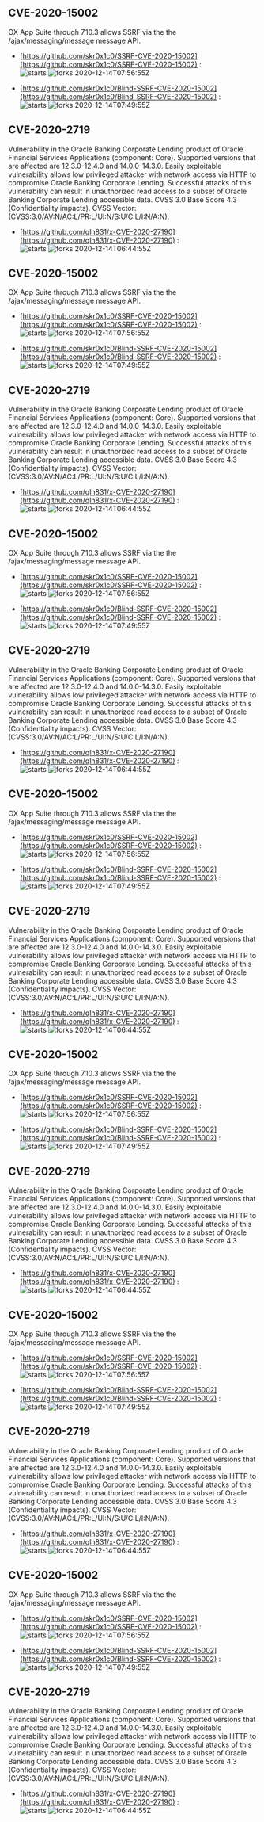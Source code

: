 ## CVE-2020-15002
 OX App Suite through 7.10.3 allows SSRF via the the /ajax/messaging/message message API.

- [https://github.com/skr0x1c0/SSRF-CVE-2020-15002](https://github.com/skr0x1c0/SSRF-CVE-2020-15002) :  
![starts](https://img.shields.io/github/stars/skr0x1c0/SSRF-CVE-2020-15002.svg) 
![forks](https://img.shields.io/github/forks/skr0x1c0/SSRF-CVE-2020-15002.svg) 
2020-12-14T07:56:55Z

- [https://github.com/skr0x1c0/Blind-SSRF-CVE-2020-15002](https://github.com/skr0x1c0/Blind-SSRF-CVE-2020-15002) :  
![starts](https://img.shields.io/github/stars/skr0x1c0/Blind-SSRF-CVE-2020-15002.svg) 
![forks](https://img.shields.io/github/forks/skr0x1c0/Blind-SSRF-CVE-2020-15002.svg) 
2020-12-14T07:49:55Z

## CVE-2020-2719
 Vulnerability in the Oracle Banking Corporate Lending product of Oracle Financial Services Applications (component: Core). Supported versions that are affected are 12.3.0-12.4.0 and 14.0.0-14.3.0. Easily exploitable vulnerability allows low privileged attacker with network access via HTTP to compromise Oracle Banking Corporate Lending. Successful attacks of this vulnerability can result in unauthorized read access to a subset of Oracle Banking Corporate Lending accessible data. CVSS 3.0 Base Score 4.3 (Confidentiality impacts). CVSS Vector: (CVSS:3.0/AV:N/AC:L/PR:L/UI:N/S:U/C:L/I:N/A:N).

- [https://github.com/qlh831/x-CVE-2020-27190](https://github.com/qlh831/x-CVE-2020-27190) :  
![starts](https://img.shields.io/github/stars/qlh831/x-CVE-2020-27190.svg) 
![forks](https://img.shields.io/github/forks/qlh831/x-CVE-2020-27190.svg) 
2020-12-14T06:44:55Z

## CVE-2020-15002
 OX App Suite through 7.10.3 allows SSRF via the the /ajax/messaging/message message API.

- [https://github.com/skr0x1c0/SSRF-CVE-2020-15002](https://github.com/skr0x1c0/SSRF-CVE-2020-15002) :  
![starts](https://img.shields.io/github/stars/skr0x1c0/SSRF-CVE-2020-15002.svg) 
![forks](https://img.shields.io/github/forks/skr0x1c0/SSRF-CVE-2020-15002.svg) 
2020-12-14T07:56:55Z

- [https://github.com/skr0x1c0/Blind-SSRF-CVE-2020-15002](https://github.com/skr0x1c0/Blind-SSRF-CVE-2020-15002) :  
![starts](https://img.shields.io/github/stars/skr0x1c0/Blind-SSRF-CVE-2020-15002.svg) 
![forks](https://img.shields.io/github/forks/skr0x1c0/Blind-SSRF-CVE-2020-15002.svg) 
2020-12-14T07:49:55Z

## CVE-2020-2719
 Vulnerability in the Oracle Banking Corporate Lending product of Oracle Financial Services Applications (component: Core). Supported versions that are affected are 12.3.0-12.4.0 and 14.0.0-14.3.0. Easily exploitable vulnerability allows low privileged attacker with network access via HTTP to compromise Oracle Banking Corporate Lending. Successful attacks of this vulnerability can result in unauthorized read access to a subset of Oracle Banking Corporate Lending accessible data. CVSS 3.0 Base Score 4.3 (Confidentiality impacts). CVSS Vector: (CVSS:3.0/AV:N/AC:L/PR:L/UI:N/S:U/C:L/I:N/A:N).

- [https://github.com/qlh831/x-CVE-2020-27190](https://github.com/qlh831/x-CVE-2020-27190) :  
![starts](https://img.shields.io/github/stars/qlh831/x-CVE-2020-27190.svg) 
![forks](https://img.shields.io/github/forks/qlh831/x-CVE-2020-27190.svg) 
2020-12-14T06:44:55Z

## CVE-2020-15002
 OX App Suite through 7.10.3 allows SSRF via the the /ajax/messaging/message message API.

- [https://github.com/skr0x1c0/SSRF-CVE-2020-15002](https://github.com/skr0x1c0/SSRF-CVE-2020-15002) :  
![starts](https://img.shields.io/github/stars/skr0x1c0/SSRF-CVE-2020-15002.svg) 
![forks](https://img.shields.io/github/forks/skr0x1c0/SSRF-CVE-2020-15002.svg) 
2020-12-14T07:56:55Z

- [https://github.com/skr0x1c0/Blind-SSRF-CVE-2020-15002](https://github.com/skr0x1c0/Blind-SSRF-CVE-2020-15002) :  
![starts](https://img.shields.io/github/stars/skr0x1c0/Blind-SSRF-CVE-2020-15002.svg) 
![forks](https://img.shields.io/github/forks/skr0x1c0/Blind-SSRF-CVE-2020-15002.svg) 
2020-12-14T07:49:55Z

## CVE-2020-2719
 Vulnerability in the Oracle Banking Corporate Lending product of Oracle Financial Services Applications (component: Core). Supported versions that are affected are 12.3.0-12.4.0 and 14.0.0-14.3.0. Easily exploitable vulnerability allows low privileged attacker with network access via HTTP to compromise Oracle Banking Corporate Lending. Successful attacks of this vulnerability can result in unauthorized read access to a subset of Oracle Banking Corporate Lending accessible data. CVSS 3.0 Base Score 4.3 (Confidentiality impacts). CVSS Vector: (CVSS:3.0/AV:N/AC:L/PR:L/UI:N/S:U/C:L/I:N/A:N).

- [https://github.com/qlh831/x-CVE-2020-27190](https://github.com/qlh831/x-CVE-2020-27190) :  
![starts](https://img.shields.io/github/stars/qlh831/x-CVE-2020-27190.svg) 
![forks](https://img.shields.io/github/forks/qlh831/x-CVE-2020-27190.svg) 
2020-12-14T06:44:55Z

## CVE-2020-15002
 OX App Suite through 7.10.3 allows SSRF via the the /ajax/messaging/message message API.

- [https://github.com/skr0x1c0/SSRF-CVE-2020-15002](https://github.com/skr0x1c0/SSRF-CVE-2020-15002) :  
![starts](https://img.shields.io/github/stars/skr0x1c0/SSRF-CVE-2020-15002.svg) 
![forks](https://img.shields.io/github/forks/skr0x1c0/SSRF-CVE-2020-15002.svg) 
2020-12-14T07:56:55Z

- [https://github.com/skr0x1c0/Blind-SSRF-CVE-2020-15002](https://github.com/skr0x1c0/Blind-SSRF-CVE-2020-15002) :  
![starts](https://img.shields.io/github/stars/skr0x1c0/Blind-SSRF-CVE-2020-15002.svg) 
![forks](https://img.shields.io/github/forks/skr0x1c0/Blind-SSRF-CVE-2020-15002.svg) 
2020-12-14T07:49:55Z

## CVE-2020-2719
 Vulnerability in the Oracle Banking Corporate Lending product of Oracle Financial Services Applications (component: Core). Supported versions that are affected are 12.3.0-12.4.0 and 14.0.0-14.3.0. Easily exploitable vulnerability allows low privileged attacker with network access via HTTP to compromise Oracle Banking Corporate Lending. Successful attacks of this vulnerability can result in unauthorized read access to a subset of Oracle Banking Corporate Lending accessible data. CVSS 3.0 Base Score 4.3 (Confidentiality impacts). CVSS Vector: (CVSS:3.0/AV:N/AC:L/PR:L/UI:N/S:U/C:L/I:N/A:N).

- [https://github.com/qlh831/x-CVE-2020-27190](https://github.com/qlh831/x-CVE-2020-27190) :  
![starts](https://img.shields.io/github/stars/qlh831/x-CVE-2020-27190.svg) 
![forks](https://img.shields.io/github/forks/qlh831/x-CVE-2020-27190.svg) 
2020-12-14T06:44:55Z

## CVE-2020-15002
 OX App Suite through 7.10.3 allows SSRF via the the /ajax/messaging/message message API.

- [https://github.com/skr0x1c0/SSRF-CVE-2020-15002](https://github.com/skr0x1c0/SSRF-CVE-2020-15002) :  
![starts](https://img.shields.io/github/stars/skr0x1c0/SSRF-CVE-2020-15002.svg) 
![forks](https://img.shields.io/github/forks/skr0x1c0/SSRF-CVE-2020-15002.svg) 
2020-12-14T07:56:55Z

- [https://github.com/skr0x1c0/Blind-SSRF-CVE-2020-15002](https://github.com/skr0x1c0/Blind-SSRF-CVE-2020-15002) :  
![starts](https://img.shields.io/github/stars/skr0x1c0/Blind-SSRF-CVE-2020-15002.svg) 
![forks](https://img.shields.io/github/forks/skr0x1c0/Blind-SSRF-CVE-2020-15002.svg) 
2020-12-14T07:49:55Z

## CVE-2020-2719
 Vulnerability in the Oracle Banking Corporate Lending product of Oracle Financial Services Applications (component: Core). Supported versions that are affected are 12.3.0-12.4.0 and 14.0.0-14.3.0. Easily exploitable vulnerability allows low privileged attacker with network access via HTTP to compromise Oracle Banking Corporate Lending. Successful attacks of this vulnerability can result in unauthorized read access to a subset of Oracle Banking Corporate Lending accessible data. CVSS 3.0 Base Score 4.3 (Confidentiality impacts). CVSS Vector: (CVSS:3.0/AV:N/AC:L/PR:L/UI:N/S:U/C:L/I:N/A:N).

- [https://github.com/qlh831/x-CVE-2020-27190](https://github.com/qlh831/x-CVE-2020-27190) :  
![starts](https://img.shields.io/github/stars/qlh831/x-CVE-2020-27190.svg) 
![forks](https://img.shields.io/github/forks/qlh831/x-CVE-2020-27190.svg) 
2020-12-14T06:44:55Z

## CVE-2020-15002
 OX App Suite through 7.10.3 allows SSRF via the the /ajax/messaging/message message API.

- [https://github.com/skr0x1c0/SSRF-CVE-2020-15002](https://github.com/skr0x1c0/SSRF-CVE-2020-15002) :  
![starts](https://img.shields.io/github/stars/skr0x1c0/SSRF-CVE-2020-15002.svg) 
![forks](https://img.shields.io/github/forks/skr0x1c0/SSRF-CVE-2020-15002.svg) 
2020-12-14T07:56:55Z

- [https://github.com/skr0x1c0/Blind-SSRF-CVE-2020-15002](https://github.com/skr0x1c0/Blind-SSRF-CVE-2020-15002) :  
![starts](https://img.shields.io/github/stars/skr0x1c0/Blind-SSRF-CVE-2020-15002.svg) 
![forks](https://img.shields.io/github/forks/skr0x1c0/Blind-SSRF-CVE-2020-15002.svg) 
2020-12-14T07:49:55Z

## CVE-2020-2719
 Vulnerability in the Oracle Banking Corporate Lending product of Oracle Financial Services Applications (component: Core). Supported versions that are affected are 12.3.0-12.4.0 and 14.0.0-14.3.0. Easily exploitable vulnerability allows low privileged attacker with network access via HTTP to compromise Oracle Banking Corporate Lending. Successful attacks of this vulnerability can result in unauthorized read access to a subset of Oracle Banking Corporate Lending accessible data. CVSS 3.0 Base Score 4.3 (Confidentiality impacts). CVSS Vector: (CVSS:3.0/AV:N/AC:L/PR:L/UI:N/S:U/C:L/I:N/A:N).

- [https://github.com/qlh831/x-CVE-2020-27190](https://github.com/qlh831/x-CVE-2020-27190) :  
![starts](https://img.shields.io/github/stars/qlh831/x-CVE-2020-27190.svg) 
![forks](https://img.shields.io/github/forks/qlh831/x-CVE-2020-27190.svg) 
2020-12-14T06:44:55Z

## CVE-2020-15002
 OX App Suite through 7.10.3 allows SSRF via the the /ajax/messaging/message message API.

- [https://github.com/skr0x1c0/SSRF-CVE-2020-15002](https://github.com/skr0x1c0/SSRF-CVE-2020-15002) :  
![starts](https://img.shields.io/github/stars/skr0x1c0/SSRF-CVE-2020-15002.svg) 
![forks](https://img.shields.io/github/forks/skr0x1c0/SSRF-CVE-2020-15002.svg) 
2020-12-14T07:56:55Z

- [https://github.com/skr0x1c0/Blind-SSRF-CVE-2020-15002](https://github.com/skr0x1c0/Blind-SSRF-CVE-2020-15002) :  
![starts](https://img.shields.io/github/stars/skr0x1c0/Blind-SSRF-CVE-2020-15002.svg) 
![forks](https://img.shields.io/github/forks/skr0x1c0/Blind-SSRF-CVE-2020-15002.svg) 
2020-12-14T07:49:55Z

## CVE-2020-2719
 Vulnerability in the Oracle Banking Corporate Lending product of Oracle Financial Services Applications (component: Core). Supported versions that are affected are 12.3.0-12.4.0 and 14.0.0-14.3.0. Easily exploitable vulnerability allows low privileged attacker with network access via HTTP to compromise Oracle Banking Corporate Lending. Successful attacks of this vulnerability can result in unauthorized read access to a subset of Oracle Banking Corporate Lending accessible data. CVSS 3.0 Base Score 4.3 (Confidentiality impacts). CVSS Vector: (CVSS:3.0/AV:N/AC:L/PR:L/UI:N/S:U/C:L/I:N/A:N).

- [https://github.com/qlh831/x-CVE-2020-27190](https://github.com/qlh831/x-CVE-2020-27190) :  
![starts](https://img.shields.io/github/stars/qlh831/x-CVE-2020-27190.svg) 
![forks](https://img.shields.io/github/forks/qlh831/x-CVE-2020-27190.svg) 
2020-12-14T06:44:55Z

